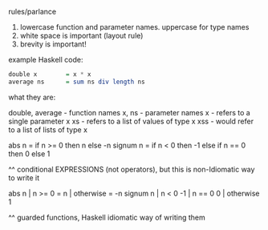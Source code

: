 rules/parlance
1. lowercase function and parameter names. uppercase for type names
2. white space is important (layout rule)
3. brevity is important!

example Haskell code:

```haskell
double x 		= x * x
average ns 		= sum ns div length ns
```

what they are:

double, average - function names
x, ns - parameter names
	x - refers to a single parameter x
	xs - refers to a list of values of type x
	xss - would refer to a list of lists of type x

abs n 			= if n >= 0 then n else -n
signum n  		= if n < 0 then -1 else if n == 0 then 0 else 1

^^ conditional EXPRESSIONS (not operators), but this is non-Idiomatic way to write it

abs n 			| n >= 0	 	= n
				| otherwise 	= -n
signum n 		| n < 0 		-1
				| n == 0		0
				| otherwise 	1

^^ guarded functions, Haskell idiomatic way of writing them
